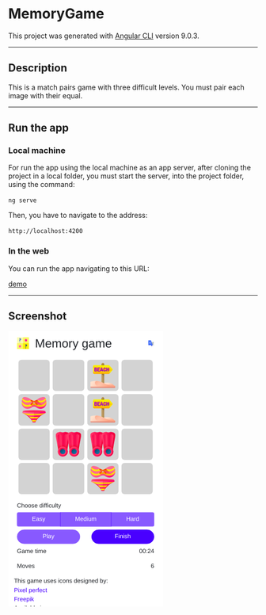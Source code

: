 # MemoryGame

This project was generated with [Angular CLI](https://github.com/angular/angular-cli) version 9.0.3.

---

## Description

This is a match pairs game with three difficult levels. You must pair each image with their equal.

---

## Run the app

### Local machine

For run the app using the local machine as an app server, after cloning the project in a local folder, you must start the server, into the project folder, using the command:

`ng serve`

Then, you have to navigate to the address:

`http://localhost:4200`


### In the web

You can run the app navigating to this URL:

[demo](http://memory-game.guitxo.com/)

---

## Screenshot

![Memory Game - Screenshot](./screenshot.png "Memory Game - Screenshot")




